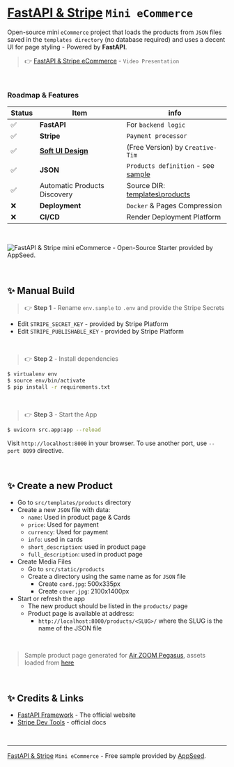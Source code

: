 # [FastAPI & Stripe](https://github.com/app-generator/ecommerce-fastapi-stripe) `Mini eCommerce`

Open-source mini `eCommerce` project that loads the products from `JSON` files saved in the `templates directory` (no database required) and uses a decent UI for page styling - Powered by **FastAPI**.
<br />

> 👉 [FastAPI & Stripe eCommerce](https://youtu.be/5kCE41duksk) - `Video Presentation`

<br />

### Roadmap & Features 

| Status | Item | info | 
| --- | --- | --- |
| ✅ | **FastAPI** | For `backend logic` |
| ✅ | **Stripe** | `Payment processor` |
| ✅ | **[Soft UI Design](https://www.creative-tim.com/product/soft-ui-design-system?AFFILIATE=128200)** | (Free Version) by `Creative-Tim` |
| ✅ | **JSON** | `Products definition` - see [sample](./src/templates/products/air-zoom-pegasus.json) |
| ✅ | Automatic Products Discovery | Source DIR: [templates\products](./src/templates/products) |
| ❌ | **Deployment** | `Docker` & Pages Compression |
| ❌ | **CI/CD** | Render Deployment Platform |

<br />

![FastAPI & Stripe mini eCommerce - Open-Source Starter provided by AppSeed.](https://user-images.githubusercontent.com/51070104/197350325-609fe951-fe54-4276-9380-9d403460a8d0.png)

<br />

## ✨ Manual Build

> 👉 **Step 1** - Rename `env.sample` to `.env` and provide the Stripe Secrets

- Edit `STRIPE_SECRET_KEY` - provided by Stripe Platform
- Edit `STRIPE_PUBLISHABLE_KEY` - provided by Stripe Platform

<br />

> 👉 **Step 2** - Install dependencies

```bash
$ virtualenv env
$ source env/bin/activate
$ pip install -r requirements.txt
```

<br />

> 👉 **Step 3** - Start the App

```bash
$ uvicorn src.app:app --reload
```

Visit `http://localhost:8000` in your browser. To use another port, use `--port 8099` directive.

<br />

## ✨ Create a new Product

- Go to `src/templates/products` directory
- Create a new `JSON` file with data:
  - `name`: Used in product page & Cards
  - `price`: Used for payment
  - `currency`: Used for payment
  - `info`: used in cards 
  - `short_description`: used in product page
  - `full_description`: used in product page
- Create Media Files
  - Go to `src/static/products` 
  - Create a directory using the same name as for `JSON` file
    - Create `card.jpg`: 500x335px
    - Create `cover.jpg`: 2100x1400px
- Start or refresh the app
  - The new product should be listed in the `products/` page
  - Product page is available at address:
    - `http://localhost:8000/products/<SLUG>/` where the SLUG is the name of the JSON file 
  
<br />

> Sample product page generated for [Air ZOOM Pegasus](./src/templates/products/air-zoom-pegasus.json), assets loaded from [here](./src/static/products/air-zoom-pegasus)

<br />

## ✨ Credits & Links

- [FastAPI Framework](https://fastapi.tiangolo.com/) - The official website
- [Stripe Dev Tools](https://stripe.com/docs/development) - official docs

<br />

---
[FastAPI & Stripe](https://github.com/app-generator/ecommerce-fastapi-stripe) `Mini eCommerce` - Free sample provided by [AppSeed](https://appseed.us).
